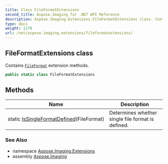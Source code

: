 ```yaml
---
title: Class FileFormatExtensions
second_title: Aspose.Imaging for .NET API Reference
description: Aspose.Imaging.Extensions.FileFormatExtensions class. Contains FileFormat extension methods
type: docs
weight: 1170
url: /net/aspose.imaging.extensions/fileformatextensions/
---
```

## FileFormatExtensions class

Contains [`FileFormat`](../../aspose.imaging/fileformat/) extension methods.

```csharp
public static class FileFormatExtensions
```

## Methods

| Name | Description |
| --- | --- |
| static [IsSingleFormatDefined](../../aspose.imaging.extensions/fileformatextensions/issingleformatdefined/)(FileFormat) | Determines whether single file format is defined. |

### See Also

* namespace [Aspose.Imaging.Extensions](../../aspose.imaging.extensions/)
* assembly [Aspose.Imaging](../../)


